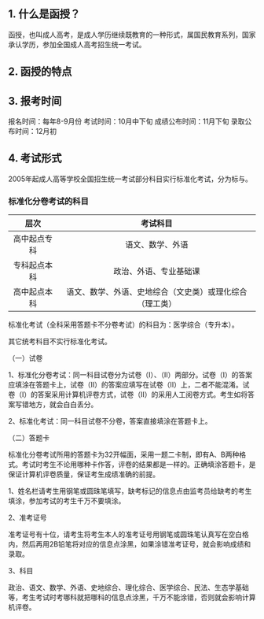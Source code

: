 ## 1. 什么是函授？
函授，也叫成人高考，是成人学历继续既教育的一种形式，属国民教育系列，国家承认学历，参加全国成人高考招生统一考试。

## 2. 函授的特点
## 3. 报考时间
报名时间：每年8-9月份
考试时间：10月中下旬
成绩公布时间：11月下旬
录取公布时间：12月初

## 4. 考试形式
2005年起成人高等学校全国招生统一考试部分科目实行标准化考试，分为标与。



### 标准化分卷考试的科目
|层次|考试科目|
|:---:|:---:|
|高中起点专科|语文、数学、外语|
|专科起点本科|政治、外语、专业基础课|
|高中起点本科|语文、数学、外语、史地综合（文史类）或理化综合（理工类）|

标准化考试（全科采用答题卡不分卷考试）的科目为：医学综合（专升本）。



其它统考科目不实行标准化考试。

（一）试卷

1、标准化分卷考试：同一科目试卷分为试卷（Ⅰ）、（Ⅱ）两部分。试卷（Ⅰ）的答案应填涂在答题卡上，试卷（Ⅱ）的答案应填写在试卷（Ⅱ）上，二者不能混淆。试卷（Ⅰ）的答案采用计算机评卷方式，试卷（Ⅱ）的采用人工阅卷方式。考生如将答案写错地方，就会白白丢分。

2、标准化考试：同一科目试卷不分卷，答案直接填涂在答题卡上。

（二）答题卡

标准化分卷考试所用的答题卡为32开幅面，采用一题二卡制，即有A、B两种格式。考试时考生不论用哪种卡作答，评卷的结果都是一样的。正确填涂答题卡，是保证计算机评卷质量，保证考生成绩准确的前提。

1、姓名栏请考生用钢笔或圆珠笔填写，缺考标记的信息点由监考员给缺考的考生填涂，参加考试的考生千万不要填涂。

2、准考证号

准考证号有十位，请考生将考生本人的准考证号用钢笔或圆珠笔认真写在空白格内，然后再用2B铅笔将对应的信息点涂黑，如果涂错准考证号，就会影响成绩和录取。

3、科目

政治、语文、数学、外语、史地综合、理化综合、医学综合、民法、生态学基础等，考生考试时考哪科就把哪科的信息点涂黑，千万不能涂错，否则就会影响计算机评卷。



